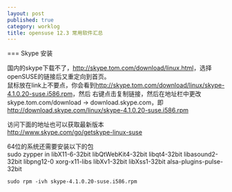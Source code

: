 ```yaml
---
layout: post
published: true
category: worklog
title: opensuse 12.3 常用软件汇总
---
```


=== Skype 安装

国内的skype下载不了，<http://skype.tom.com/download/linux.html>，选择openSUSE的链接后又重定向到首页。    
鼠标放在link上不要点，你会看到<http://skype.tom.com/download/linux/skype-4.1.0.20-suse.i586.rpm>，然后
右键点击复制链接，然后在地址栏中更改skype.tom.com/download -> download.skype.com，即    
<http://download.skype.com/linux/skype-4.1.0.20-suse.i586.rpm>

访问下面的地址也可以获取最新版本    
<http://www.skype.com/go/getskype-linux-suse>

64位的系统还需要安装以下的包    
	sudo zypper in libX11-6-32bit libQtWebKit4-32bit libqt4-32bit libasound2-32bit libpng12-0 xorg-x11-libs libXv1-32bit libXss1-32bit alsa-plugins-pulse-32bit

	sudo rpm -ivh skype-4.1.0.20-suse.i586.rpm
